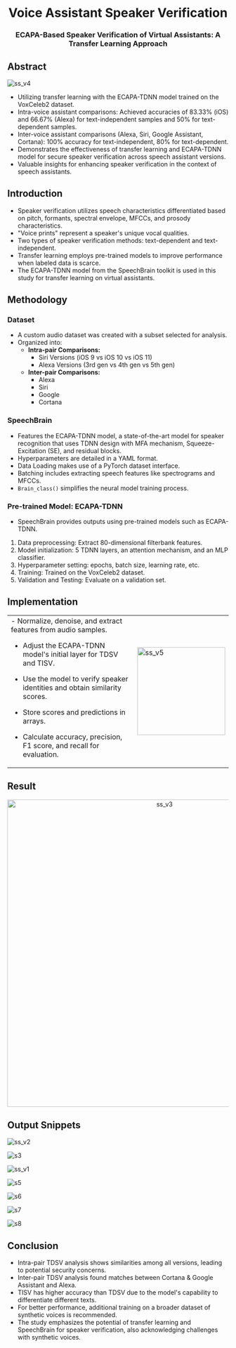
<h1 align="center" id="title">Voice Assistant Speaker Verification</h1>
<h3 align="center" id="title"> ECAPA-Based Speaker Verification of Virtual Assistants: A Transfer Learning Approach </h3>

## Abstract
![ss_v4](https://github.com/rishsans/Voice-Assistant-Speaker-Verification/assets/98217912/56d9c202-d9b1-4d65-8521-79187cc5253c)

- Utilizing transfer learning with the ECAPA-TDNN model trained on the VoxCeleb2 dataset.
- Intra-voice assistant comparisons: Achieved accuracies of 83.33% (iOS) and 66.67% (Alexa) for text-independent samples and 50% for text-dependent samples.
- Inter-voice assistant comparisons (Alexa, Siri, Google Assistant, Cortana): 100% accuracy for text-independent, 80% for text-dependent.
- Demonstrates the effectiveness of transfer learning and ECAPA-TDNN model for secure speaker verification across speech assistant versions.
- Valuable insights for enhancing speaker verification in the context of speech assistants.

## Introduction
- Speaker verification utilizes speech characteristics differentiated based on pitch, formants, spectral envelope, MFCCs, and prosody characteristics.
- "Voice prints" represent a speaker's unique vocal qualities.
- Two types of speaker verification methods: text-dependent and text-independent.
- Transfer learning employs pre-trained models to improve performance when labeled data is scarce.
- The ECAPA-TDNN model from the SpeechBrain toolkit is used in this study for transfer learning on virtual assistants.

## Methodology
### Dataset
- A custom audio dataset was created with a subset selected for analysis.
- Organized into:
  - **Intra-pair Comparisons:** 
    - Siri Versions (iOS 9 vs iOS 10 vs iOS 11)
    - Alexa Versions (3rd gen vs 4th gen vs 5th gen)
  - **Inter-pair Comparisons:** 
    - Alexa 
    - Siri
    - Google
    - Cortana

### SpeechBrain
- Features the ECAPA-TDNN model, a state-of-the-art model for speaker recognition that uses TDNN design with MFA mechanism, Squeeze-Excitation (SE), and residual blocks.
- Hyperparameters are detailed in a YAML format.
- Data Loading makes use of a PyTorch dataset interface.
- Batching includes extracting speech features like spectrograms and MFCCs.
- `Brain_class()` simplifies the neural model training process.

### Pre-trained Model: ECAPA-TDNN
- SpeechBrain provides outputs using pre-trained models such as ECAPA-TDNN.
1. Data preprocessing: Extract 80-dimensional filterbank features.
2. Model initialization: 5 TDNN layers, an attention mechanism, and an MLP classifier.
3. Hyperparameter setting: epochs, batch size, learning rate, etc.
4. Training: Trained on the VoxCeleb2 dataset.
5. Validation and Testing: Evaluate on a validation set.

## Implementation
<table>
<tr>
<td>
- Normalize, denoise, and extract features from audio samples.
                   
- Adjust the ECAPA-TDNN model's initial layer for TDSV and TISV.
  
- Use the model to verify speaker identities and obtain similarity scores.
  
- Store scores and predictions in arrays.
- Calculate accuracy, precision, F1 score, and recall for evaluation.
</td>
<td>
<img src="https://github.com/rishsans/Voice-Assistant-Speaker-Verification/assets/98217912/1df88772-1502-40f7-9501-5a3b40faaaf9" alt="ss_v5" width="200"/>
</td>
</tr>
</table>

## Result
<p align="center">
  <img src="https://github.com/rishsans/Voice-Assistant-Speaker-Verification/assets/98217912/8e13cd7d-8e96-4cc4-ad4e-d204e746aea9" alt="ss_v3" width="700"/>
</p>

## Output Snippets

![ss_v2](https://github.com/rishsans/Voice-Assistant-Speaker-Verification/assets/98217912/2874e542-f198-48ec-8da6-4189317d386e)

![s3](https://github.com/rishsans/Voice-Assistant-Speaker-Verification/assets/98217912/e82071d5-91e8-47d2-9d5f-2bd3e8a399f9)

![ss_v1](https://github.com/rishsans/Voice-Assistant-Speaker-Verification/assets/98217912/0e38457a-ebde-4509-b35e-3d76725ad930)

![s5](https://github.com/rishsans/Voice-Assistant-Speaker-Verification/assets/98217912/77f4871e-7b3a-4928-a9a3-f96f25655c5e)

![s6](https://github.com/rishsans/Voice-Assistant-Speaker-Verification/assets/98217912/07a3fbee-59b1-44a4-8c56-6fd27fa6cc49)

![s7](https://github.com/rishsans/Voice-Assistant-Speaker-Verification/assets/98217912/8ddcd976-c3eb-40af-a390-6e80e28fa8db)

![s8](https://github.com/rishsans/Voice-Assistant-Speaker-Verification/assets/98217912/6a81a4b4-a8a9-45e4-b9f0-ad22fff2d9c9)

## Conclusion
- Intra-pair TDSV analysis shows similarities among all versions, leading to potential security concerns.
- Inter-pair TDSV analysis found matches between Cortana & Google Assistant and Alexa.
- TISV has higher accuracy than TDSV due to the model's capability to differentiate different texts.
- For better performance, additional training on a broader dataset of synthetic voices is recommended.
- The study emphasizes the potential of transfer learning and SpeechBrain for speaker verification, also acknowledging challenges with synthetic voices.















